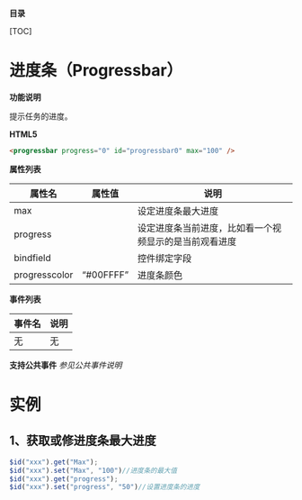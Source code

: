 **目录**

[TOC]

# 进度条（Progressbar）

**功能说明**

提示任务的进度。

**HTML5**
```html
<progressbar progress="0" id="progressbar0" max="100" />
```

**属性列表**

| 属性名 | 属性值 | 说明 |
| ------------ | ------------ | ------------ |
| max |   | 设定进度条最大进度 |
| progress |   | 设定进度条当前进度，比如看一个视频显示的是当前观看进度 |
| bindfield |   | 控件绑定字段 |
| progresscolor | “#00FFFF” | 进度条颜色 |

**事件列表**

| 事件名 | 说明 |
| ------------ | ------------ |
| 无 | 无 |

**支持公共事件**
*参见公共事件说明*

# 实例

## 1、获取或修进度条最大进度
```javascript
$id("xxx").get("Max");
$id("xxx").set("Max", "100")//进度条的最大值
$id("xxx").get("progress");
$id("xxx").set("progress", "50")//设置进度条的进度
```

